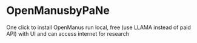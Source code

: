 # OpenManusbyPaNe
One click to install OpenManus run local, free (use LLAMA instead of paid API) with UI and can access internet for research
